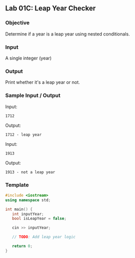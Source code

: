 ## Lab 01C: Leap Year Checker

### Objective

Determine if a year is a leap year using nested conditionals.

### Input

A single integer (year)

### Output

Print whether it's a leap year or not.

### Sample Input / Output

Input:
```
1712
```
Output:
```
1712 - leap year
```

Input:
```
1913
```
Output:
```
1913 - not a leap year
```

### Template

```cpp
#include <iostream>
using namespace std;

int main() {
   int inputYear;
   bool isLeapYear = false;

   cin >> inputYear;

   // TODO: Add leap year logic

   return 0;
}


